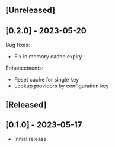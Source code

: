 ## [Unreleased]

## [0.2.0] - 2023-05-20

Bug fixes:

- Fix in memory cache expiry

Enhancements:

- Reset cache for single key
- Lookup providers by configuration key

## [Released]

## [0.1.0] - 2023-05-17

- Initial release
